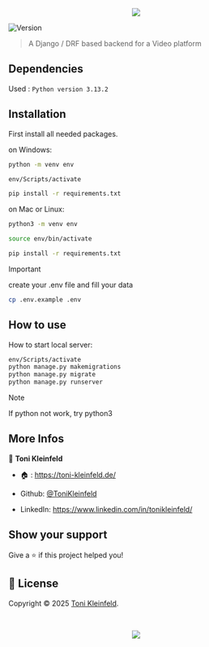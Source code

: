 <p align="center"><img src="https://capsule-render.vercel.app/api?type=waving&height=200&color=gradient&text=Backend%20Videoflix&section=header&reversal=false&textBg=false&fontSize=70&fontAlign=50&animation=fadeIn&fontAlignY=38&descSize=0"></p>


<p>
  <img alt="Version" src="https://img.shields.io/badge/Framework-Django-lightgreen?logo=django" />
</p>

> A Django / DRF based backend for a Video platform

## Dependencies

Used : `Python version 3.13.2`

## Installation

First install all needed packages.

on Windows:

```sh
python -m venv env

env/Scripts/activate

pip install -r requirements.txt
```

on Mac or Linux:

```sh
python3 -m venv env

source env/bin/activate

pip install -r requirements.txt
```

> [!IMPORTANT]
> create your .env file and fill your data

```sh
cp .env.example .env
```

## How to use

How to start local server:

```sh
env/Scripts/activate
python manage.py makemigrations
python manage.py migrate
python manage.py runserver
```

> [!NOTE]
> If python not work, try python3

## More Infos

👤 **Toni Kleinfeld**

- 🏠 : https://toni-kleinfeld.de/

- Github: [@ToniKleinfeld](https://github.com/ToniKleinfeld)

- LinkedIn: https://www.linkedin.com/in/tonikleinfeld/

## Show your support

Give a ⭐️ if this project helped you!

## 📝 License

Copyright © 2025 [Toni Kleinfeld](https://github.com/ToniKleinfeld).

<br />

<p align="center"><img src="https://capsule-render.vercel.app/api?type=waving&height=200&color=gradient&section=footer&reversal=false&textBg=false&fontSize=70&fontAlign=50&animation=fadeIn&fontAlignY=38&descSize=0"></p>
